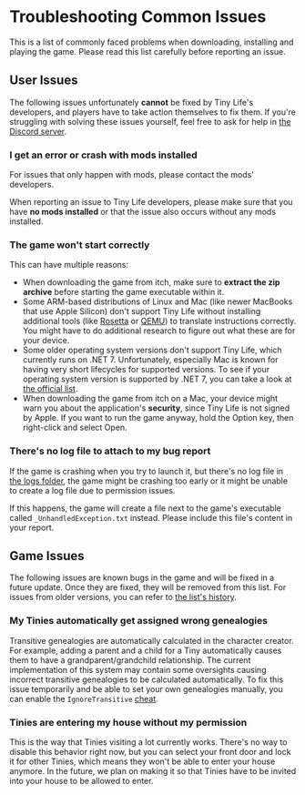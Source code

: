 ﻿# Troubleshooting Common Issues
This is a list of commonly faced problems when downloading, installing and playing the game. Please read this list carefully before reporting an issue.

## User Issues
The following issues unfortunately **cannot** be fixed by Tiny Life's developers, and players have to take action themselves to fix them. If you're struggling with solving these issues yourself, feel free to ask for help in [the Discord server](https://ellpeck.de/discord).

### I get an error or crash with mods installed
For issues that only happen with mods, please contact the mods' developers. 

When reporting an issue to Tiny Life developers, please make sure that you have **no mods installed** or that the issue also occurs without any mods installed. 

### The game won't start correctly
This can have multiple reasons:
- When downloading the game from itch, make sure to **extract the zip archive** before starting the game executable within it.
- Some ARM-based distributions of Linux and Mac (like newer MacBooks that use Apple Silicon) don't support Tiny Life without installing additional tools (like [Rosetta](https://en.wikipedia.org/wiki/Rosetta_(software)) or [QEMU](https://www.qemu.org/)) to translate instructions correctly. You might have to do additional research to figure out what these are for your device.
- Some older operating system versions don't support Tiny Life, which currently runs on .NET 7. Unfortunately, especially Mac is known for having very short lifecycles for supported versions. To see if your operating system version is supported by .NET 7, you can take a look at [the official list](https://github.com/dotnet/core/blob/main/release-notes/7.0/supported-os.md).
- When downloading the game from itch on a Mac, your device might warn you about the application's **security**, since Tiny Life is not signed by Apple. If you want to run the game anyway, hold the Option key, then right-click and select Open.

### There's no log file to attach to my bug report
If the game is crashing when you try to launch it, but there's no log file in [the logs folder](game_dir.md), the game might be crashing too early or it might be unable to create a log file due to permission issues.

If this happens, the game will create a file next to the game's executable called `_UnhandledException.txt` instead. Please include this file's content in your report.

## Game Issues
The following issues are known bugs in the game and will be fixed in a future update. Once they are fixed, they will be removed from this list. For issues from older versions, you can refer to [the list's history](https://github.com/Ellpeck/TinyLifeWeb/commits/main/docs/articles/common_issues.md).

### My Tinies automatically get assigned wrong genealogies
Transitive genealogies are automatically calculated in the character creator. For example, adding a parent and a child for a Tiny automatically causes them to have a grandparent/grandchild relationship. The current implementation of this system may contain some oversights causing incorrect transitive genealogies to be calculated automatically. To fix this issue temporarily and be able to set your own genealogies manually, you can enable the `IgnoreTransitive` [cheat](cheats.md).

### Tinies are entering my house without my permission
This is the way that Tinies visiting a lot currently works. There's no way to disable this behavior right now, but you can select your front door and lock it for other Tinies, which means they won't be able to enter your house anymore. In the future, we plan on making it so that Tinies have to be invited into your house to be allowed to enter.
